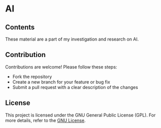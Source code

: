 # AI

## Contents
These material are a part of my investigation and research on AI.

## Contribution
Contributions are welcome! Please follow these steps:
<ul>
  <li>Fork the repository</li>
  <li>Create a new branch for your feature or bug fix</li>
  <li>Submit a pull request with a clear description of the changes</li>
</ul>

## License
This project is licensed under the GNU General Public License (GPL). For more details, refer to the [GNU License](https://www.gnu.org/licenses/gpl-3.0.en.html).
